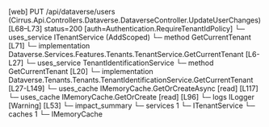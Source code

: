 [web] PUT /api/dataverse/users  (Cirrus.Api.Controllers.Dataverse.DataverseController.UpdateUserChanges)  [L68–L73] status=200 [auth=Authentication.RequireTenantIdPolicy]
  └─ uses_service ITenantService (AddScoped)
    └─ method GetCurrentTenant [L71]
      └─ implementation Dataverse.Services.Features.Tenants.TenantService.GetCurrentTenant [L6-L27]
        └─ uses_service TenantIdentificationService
          └─ method GetCurrentTenant [L20]
            └─ implementation Dataverse.Tenants.Tenants.TenantIdentificationService.GetCurrentTenant [L27-L149]
              └─ uses_cache IMemoryCache.GetOrCreateAsync [read] [L117]
              └─ uses_cache IMemoryCache.GetOrCreate [read] [L96]
              └─ logs ILogger<ITenantIdentificationService> [Warning] [L53]
  └─ impact_summary
    └─ services 1
      └─ ITenantService
    └─ caches 1
      └─ IMemoryCache

